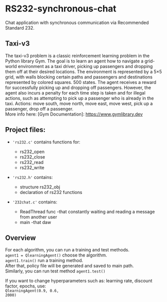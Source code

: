 # RS232-synchronous-chat
Chat application with synchronous communication via Recommended Standard 232.

## Taxi-v3
The taxi-v3 problem is a classic reinforcement learning problem in the Python library Gym.
The goal is to learn an agent how to navigate a grid-world environment as a taxi driver, picking up passengers and dropping them off at their desired locations.
The environment is represented by a 5×5 grid, with walls blocking certain paths and 
passengers and destinations represented by colored squares. 500 states.
The agent receives a reward for successfully picking up and dropping off passengers. However, the agent also incurs a penalty for each time step is taken and for illegal actions, such as attempting to pick up a passenger who is already in the taxi.
Actions: move south, move north, move east, move west, pick up a passenger, drop off a passenger.
</br>More info here: [Gym Documentation]: https://www.gymlibrary.dev

## Project files:
- <code>'rs232.c'</code> contains functions for:
	- rs232_open
	- rs232_close
	- rs232_read
	- rs232_write 

- <code>'rs232.h'</code> contains:
	- structure rs232_obj
	- declaration of rs232 functions

- <code>'232chat.c'</code> contains:
	- ReadThread func 
	    -that сonstantly waiting and reading a message from another user 
  - main
      -that daw

## Overview

For each algorithm, you can run a training and test methods.
</br><code>agent1 = QlearningAgent()</code> choose the algorithm.
</br><code>agent1.train()</code> run a training method.
</br>After that, policy file will be generated and saved to main path.
</br>Similarly, you can run test method <code>agent1.test()</code>

If you want to change hyperparameters such as: learning rate, discount factor, epochs, 
use: </br><code>QlearningAgent(0.9, 0.6, 2000)</code>
